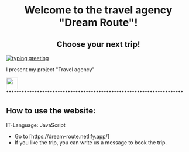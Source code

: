 <h1 align="center">Welcome to the travel agency "Dream Route"!</h1>
<h2 align="center">Choose your next trip!</h2>
<a href="https://git.io/typing-svg"><img src="https://readme-typing-svg.demolab.com?font=Fira+Code&pause=1000&random=false&width=435&lines=Hello+, + I+am+Yulia+from+Germany." alt="typing greeting" /></a>
<p>I present my project "Travel agency"</p>
<img src="https://github.com/blackcater/blackcater/raw/main/images/Hi.gif" height="32"/></h1>
*********************************************************************
<h2>How to use the website:</h2>
<p>IT-Language: JavaScript</p>
<ul>
  <li>Go to [https://dream-route.netlify.app/]</li>
  <li>If you like the trip, you can write us a message to book the trip.</li>
</ul>





